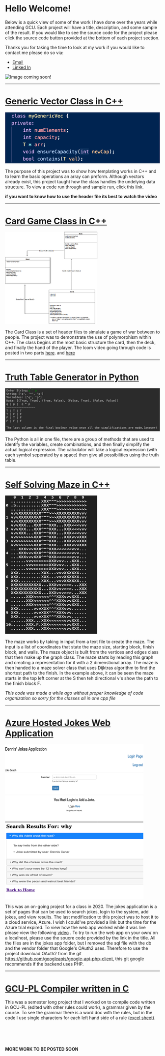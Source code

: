 # Hello Welcome! 
Below is a quick view of some of the work I have done over the years while attending GCU. Each project will have a title,
description, and some sample of the result. If you would like to see the source code for the project please click the source
code button provided at the bottom of each project section. 

Thanks you for taking the time to look at my work if you would like to contact me please do so via:
* [Email](mailto:anthony.canar@gmail.com)
* [Linked In](https://www.linkedin.com/in/dennis-canar-b60929178/)

![Image coming soon!]()

---

# [Generic Vector Class in C++](https://github.com/dcanar9/Coursework/tree/master/MyGenericVec)
![Generic Vector Class IMG](/images/GenericVector.png)

The purpose of this project was to show how templating works in C++ and to learn the basic operations
an array can preform. Although vectors already exist, this project taught how the class handles the 
undelying data structure. To view a code run through and sample run, click this [link](https://www.useloom.com/share/b005120a36574512bde76d4549da7698).

**if you want to know how to use the header file its best to watch the video**

---

# [Card Game Class in C++](https://github.com/dcanar9/Coursework/tree/master/Card%20Game%20Files)

<img src="https://github.com/dcanar9/Coursework/blob/master/images/Card%20Game.png?raw=true" width="300" height="300">

The Card Class is a set of header files to simulate a game of war between to people. The project was to 
demonstrate the use of polymorphism within C++. The class begins at the most basic structure the card, then the 
deck, and finally the hand of the player. The loom video going through code is posted in two parts [here](https://www.useloom.com/share/7d04375206d34c34a146c9d2070cea8e). and [here]( https://www.useloom.com/share/7d04375206d34c34a146c9d2070cea8e)

---

# [Truth Table Generator in Python](https://github.com/dcanar9/Coursework/tree/master/Truth%20Table)
![Truth Table Example](/images/TruthTable.png)

The Python is all in one file, there are a group of methods that are used to identify the variables, create combinations,
and then finally simplify the actual logical expression. The calculator will take a logical expression (with each symbol seperated
by a space) then give all possibilities using the truth table. 

---

# [Self Solving Maze in C++](https://github.com/dcanar9/Coursework/tree/master/Self%20Solving%20Maze)

<img src="https://github.com/dcanar9/Coursework/blob/master/images/MazeOutput.png?raw=true" width="300" height="450">

The maze works by taking in input from a text file to create the maze. The input is a list of coordinates that state the maze size, starting block, 
finish block, and walls. The maze object is built from the vertices and edges class that then make up the graph class. The maze starts by reading this graph and creating a representation for it with a 2 dimenstional array. The maze is then handed to a maze solver class that uses Dijktras algorithm to find the shortest path to the finish. In the example above, it can be seen the maze starts in the top left corner at the S then teh directional v's show the path to the finish block F.

_This code was made a while ago without proper knowledge of code organization so sorry for the classes all in one cpp file_

---

# [Azure Hosted Jokes Web Application](https://github.com/dcanar9/Coursework/tree/master/Azure%20Jokes%20Web%20App)

<img src="https://github.com/dcanar9/Coursework/blob/master/images/JokesLoginScreen.png?raw=true" width="450" height="250">
<img src="https://github.com/dcanar9/Coursework/blob/master/images/JokesSearchScreen.png?raw=true" width="450" height="250">

This was an on-going project for a class in 2020. The jokes application is a set of pages that can be used to search jokes, login to the system, add jokes, and view results. The last modification to this project was to host it to a cloud service, Azure. I wish I could've provided a link but the time for the Azure trial expired. To view how the web app worked while it was live please view the following [video](https://www.loom.com/share/1237e5f329cf4c7498de3405cbf56983?sharedAppSource=personal_library) . To try to run the web app on your own/ on a localhost, please use the soucre code provided by the link in the title. All the files are in the jokes app folder, but I removed the sql file with the db and the vendor folder that Google's OAuth2 uses. Therefore to use the project download OAuth2 from the git https://github.com/googleapis/google-api-php-client, this git google recommends if the backend uses PHP. 

---

# [GCU-PL Compiler written in C](https://github.com/dcanar9/Coursework/tree/master/Project%205%20Compiler)

This was a semester long project that I worked on to compile code written in GCU-PL (edited with other rules could work), a grammar given by the course. To see the grammar there is a word doc with the rules, but in the code I use single characters for each left hand side of a rule ([excel sheet](https://github.com/dcanar9/Coursework/blob/master/Project%205%20Compiler/C--AbbreviatedGrammar.xlsx)).  
<br/><br/><br/><br/><br/>
**MORE WORK TO BE POSTED SOON**
